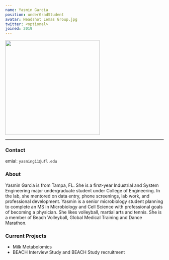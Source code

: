 ```yaml
---
name: Yasmin Garcia
position: underGradStudent
avatar: Headshot Lemas Group.jpg
twitter: <optional>
joined: 2019
---
```


<img width="300" src="{{site.baseurl}}/images/people/{{page.avatar}}" data-action="zoom">

---

### Contact

emial: `yasming11@ufl.edu` <br>

### About

Yasmin Garcia is from Tampa, FL. She is a first-year Industrial and System Engineering major undergraduate student under College of Engineering. In the lab, she mentored on data entry, phone screenings, lab work, and professional development. Yasmin is a senior microbiology student planning to complete an MS in Microbiology and Cell Science with professional goals of becoming a physician. She likes volleyball, martial arts and tennis. She is a member of Beach Volleyball, Global Medical Training and Dance Marathon.

### Current Projects

- Milk Metabolomics
- BEACH Interview Study and BEACH Study recruitment